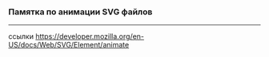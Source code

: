 ###  Памятка по анимации SVG файлов
---
ссылки
https://developer.mozilla.org/en-US/docs/Web/SVG/Element/animate

